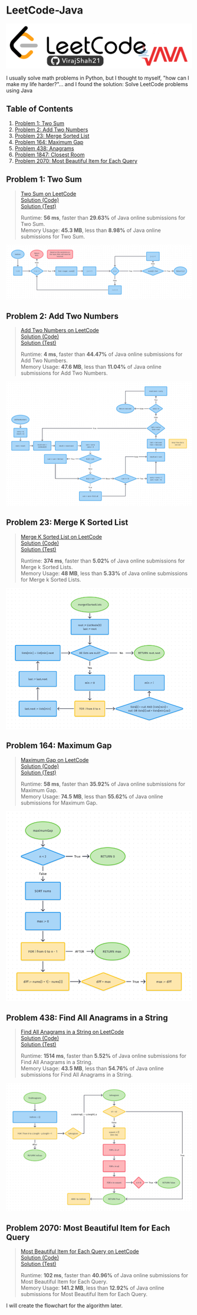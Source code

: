# LeetCode-Java

![](LeetCode.png)

I usually solve math problems in Python, but I thought to myself, "how can I make my life harder?"... and I found the solution: Solve LeetCode problems using Java

## Table of Contents

1.  [Problem 1: Two Sum](#problem-1-two-sum)
2.  [Problem 2: Add Two Numbers](#problem-2-add-two-numbers)
3.  [Problem 23: Merge Sorted List](#problem-23-merge-sorted-list)
4.  [Problem 164: Maximum Gap](#problem-164-maximum-gap)
5.  [Problem 438: Anagrams](#problem-438-anagrams)
6.  [Problem 1847: Closest Room](#problem-1847-closest-room)
7.  [Problem 2070: Most Beautiful Item for Each Query](#problem-2070-most-beautiful-item-for-each-query)

## Problem 1: Two Sum

> [Two Sum on LeetCode](https://leetcode.com/problems/two-sum/)  
> [Solution (Code)](jleetcode/src/main/java/org/virajshah/jleetcode/problems/TwoSum1/Solution.java)  
> [Solution (Test)](jleetcode/src/test/java/org/virajshah/jleetcode/problems/TwoSum1/SolutionTest.java)
>
> Runtime: **56 ms**, faster than **29.63%** of Java online submissions for Two Sum.  
> Memory Usage: **45.3 MB**, less than **8.98%** of Java online submissions for Two Sum.

![](README/images/TwoSumSolution1.png)

## Problem 2: Add Two Numbers

> [Add Two Numbers on LeetCode](https://leetcode.com/problems/add-two-numbers/)  
> [Solution (Code)](jleetcode/src/main/java/org/virajshah/jleetcode/problems/AddTwoNumbers2/Solution.java)  
> [Solution (Test)](jleetcode/src/test/java/org/virajshah/jleetcode/problems/AddTwoNumbers2/SolutionTest.java)
>
> Runtime: **4 ms**, faster than **44.47%** of Java online submissions for Add Two Numbers.  
> Memory Usage: **47.6 MB**, less than **11.04%** of Java online submissions for Add Two Numbers.

![](README/images/AddTwoNumbersSolution1.png)

## Problem 23: Merge K Sorted List

> [Merge K Sorted List on LeetCode](https://leetcode.com/problems/merge-k-sorted-lists/)  
> [Solution (Code)](jleetcode/src/main/java/org/virajshah/jleetcode/problems/MergeSortedLists23/Solution.java)  
> [Solution (Test)](jleetcode/src/test/java/org/virajshah/jleetcode/problems/MergeSortedLists23/SolutionTest.java)
>
> Runtime: **374 ms**, faster than **5.02%** of Java online submissions for Merge k Sorted Lists.  
> Memory Usage: **48 MB**, less than **5.33%** of Java online submissions for Merge k Sorted Lists.

![](README/images/MergeKSortedListsSolution.png)

## Problem 164: Maximum Gap

> [Maximum Gap on LeetCode](https://leetcode.com/problems/maximum-gap/)  
> [Solution (Code)](jleetcode/src/main/java/org/virajshah/jleetcode/problems/MaximumGap164/Solution.java)  
> [Solution (Test)](jleetcode/src/test/java/org/virajshah/jleetcode/problems/MaximumGap164/SolutionTest.java)
>
> Runtime: **58 ms**, faster than **35.92%** of Java online submissions for Maximum Gap.  
> Memory Usage: **74.5 MB**, less than **55.62%** of Java online submissions for Maximum Gap.

![](README/images/MaximumGapSolution.png)

## Problem 438: Find All Anagrams in a String

> [Find All Anagrams in a String on LeetCode](https://leetcode.com/problems/find-all-anagrams-in-a-string/)  
> [Solution (Code)](jleetcode/src/main/java/org/virajshah/jleetcode/problems/anagrams438/Solution.java)  
> [Solution (Test)](jleetcode/src/test/java/org/virajshah/jleetcode/problems/anagrams438/SolutionTest.java)
>
> Runtime: **1514 ms**, faster than **5.52%** of Java online submissions for Find All Anagrams in a String.  
> Memory Usage: **43.5 MB**, less than **54.76%** of Java online submissions for Find All Anagrams in a String.

![](README/images/FindAllAnagramsSolution.png)

## Problem 2070: Most Beautiful Item for Each Query

> [Most Beautiful Item for Each Query on LeetCode](https://leetcode.com/problems/most-beautiful-item-for-each-query/)  
> [Solution (Code)](jleetcode/src/main/java/org/virajshah/jleetcode/problems/MostBeautifulItem2070/Solution.java)  
> [Solution (Test)](jleetcode/src/test/java/org/virajshah/jleetcode/problems/MostBeautifulItem2070/SolutionTest.java)
>
> Runtime: **102 ms**, faster than **40.96%** of Java online submissions for Most Beautiful Item for Each Query.  
> Memory Usage: **141.2 MB**, less than **12.92%** of Java online submissions for Most Beautiful Item for Each Query.

I will create the flowchart for the algorithm later.
